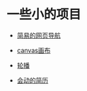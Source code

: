 # 一些小的项目

* [简易的网页导航](http://project.muzlin.cn/nav-tool)

* [canvas画布](http://project.muzlin.cn/canvas-tool)

* [轮播](http://project.muzlin.cn/carrousel-tool)

* [会动的简历](http://project.muzlin.cn/animating-resume)
